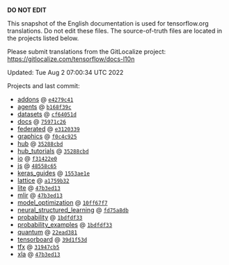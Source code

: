 __DO NOT EDIT__

This snapshot of the English documentation is used for tensorflow.org
translations. Do not edit these files. The source-of-truth files are located in
the projects listed below.

Please submit translations from the GitLocalize project: https://gitlocalize.com/tensorflow/docs-l10n

Updated: Tue Aug  2 07:00:34 UTC 2022

Projects and last commit:

- [addons](https://github.com/tensorflow/addons/tree/master/docs) @ <a href='https://github.com/tensorflow/addons/commit/e4279c414c2ca7365bc24c2033086ba114f1e004'><code>e4279c41</code></a>
- [agents](https://github.com/tensorflow/agents/tree/master/docs) @ <a href='https://github.com/tensorflow/agents/commit/b168f39c880d2bc2b5026e16b264d914faa6ecc2'><code>b168f39c</code></a>
- [datasets](https://github.com/tensorflow/datasets/tree/master/docs) @ <a href='https://github.com/tensorflow/datasets/commit/cf64051dff9ae6a54dcfbc5fe30456e6c6a9259e'><code>cf64051d</code></a>
- [docs](https://github.com/tensorflow/docs/tree/master/site/en) @ <a href='https://github.com/tensorflow/docs/commit/75971c26d34b6a820efa3d62e522e13aff373747'><code>75971c26</code></a>
- [federated](https://github.com/tensorflow/federated/tree/main/docs) @ <a href='https://github.com/tensorflow/federated/commit/e3120339c19ad1a870d1ee3084c958fca55e0868'><code>e3120339</code></a>
- [graphics](https://github.com/tensorflow/graphics/tree/master/tensorflow_graphics/g3doc) @ <a href='https://github.com/tensorflow/graphics/commit/f0c4c9256c9b1a6a5337762d763e4910631c65c4'><code>f0c4c925</code></a>
- [hub](https://github.com/tensorflow/hub/tree/master/docs) @ <a href='https://github.com/tensorflow/hub/commit/35288cbd341a133b45e78dc3b48fa0a83fd7a6df'><code>35288cbd</code></a>
- [hub_tutorials](https://github.com/tensorflow/hub/tree/master/examples/colab) @ <a href='https://github.com/tensorflow/hub/commit/35288cbd341a133b45e78dc3b48fa0a83fd7a6df'><code>35288cbd</code></a>
- [io](https://github.com/tensorflow/io/tree/master/docs) @ <a href='https://github.com/tensorflow/io/commit/f31422e0eeb08e6336411009d316ff9d0d36edf1'><code>f31422e0</code></a>
- [js](https://github.com/tensorflow/tfjs-website/tree/master/docs) @ <a href='https://github.com/tensorflow/tfjs-website/commit/48558c656e6c543a6275995b6287458f70e719a6'><code>48558c65</code></a>
- [keras_guides](https://github.com/tensorflow/docs/tree/snapshot-keras/site/en/guide/keras) @ <a href='https://github.com/tensorflow/docs/commit/1553ae1e4a149be71703e2ee60173b3d1e0e8c00'><code>1553ae1e</code></a>
- [lattice](https://github.com/tensorflow/lattice/tree/master/docs) @ <a href='https://github.com/tensorflow/lattice/commit/a1759b3243131cafca37d46b1977362dec8abee3'><code>a1759b32</code></a>
- [lite](https://github.com/tensorflow/tensorflow/tree/master/tensorflow/lite/g3doc) @ <a href='https://github.com/tensorflow/tensorflow/commit/47b3ed1368d4cfc3849b1f7b5fcca56c84c3b67f'><code>47b3ed13</code></a>
- [mlir](https://github.com/tensorflow/tensorflow/tree/master/tensorflow/compiler/mlir/g3doc) @ <a href='https://github.com/tensorflow/tensorflow/commit/47b3ed1368d4cfc3849b1f7b5fcca56c84c3b67f'><code>47b3ed13</code></a>
- [model_optimization](https://github.com/tensorflow/model-optimization/tree/master/tensorflow_model_optimization/g3doc) @ <a href='https://github.com/tensorflow/model-optimization/commit/10ff67f7601cf667e5c8b9783f23a68244b62ae9'><code>10ff67f7</code></a>
- [neural_structured_learning](https://github.com/tensorflow/neural-structured-learning/tree/master/g3doc) @ <a href='https://github.com/tensorflow/neural-structured-learning/commit/fd75a8db803eef34b8fb4b7a88318f010d7f5c63'><code>fd75a8db</code></a>
- [probability](https://github.com/tensorflow/probability/tree/main/tensorflow_probability/g3doc) @ <a href='https://github.com/tensorflow/probability/commit/1bdfdf335c04520d317c7d644a5d030ffdf6b508'><code>1bdfdf33</code></a>
- [probability_examples](https://github.com/tensorflow/probability/tree/main/tensorflow_probability/examples/jupyter_notebooks) @ <a href='https://github.com/tensorflow/probability/commit/1bdfdf335c04520d317c7d644a5d030ffdf6b508'><code>1bdfdf33</code></a>
- [quantum](https://github.com/tensorflow/quantum/tree/master/docs) @ <a href='https://github.com/tensorflow/quantum/commit/22ead381acb6446d11b4be17e03d8a57fe59a429'><code>22ead381</code></a>
- [tensorboard](https://github.com/tensorflow/tensorboard/tree/master/docs) @ <a href='https://github.com/tensorflow/tensorboard/commit/39d1f53d75849769fe7df93edbfc41c29d94ab6b'><code>39d1f53d</code></a>
- [tfx](https://github.com/tensorflow/tfx/tree/master/docs) @ <a href='https://github.com/tensorflow/tfx/commit/31947cb5a4a6902343163bbfd6eeabbe98824ba6'><code>31947cb5</code></a>
- [xla](https://github.com/tensorflow/tensorflow/tree/master/tensorflow/compiler/xla/g3doc) @ <a href='https://github.com/tensorflow/tensorflow/commit/47b3ed1368d4cfc3849b1f7b5fcca56c84c3b67f'><code>47b3ed13</code></a>

